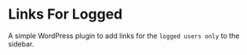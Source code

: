 Links For Logged
================
A simple WordPress plugin to add links for the `logged users only` to the sidebar.
